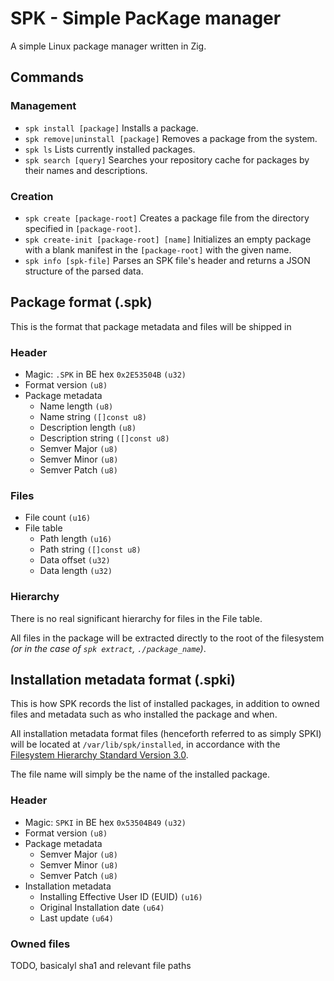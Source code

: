 # SPK - Simple PacKage manager
A simple Linux package manager written in Zig.

## Commands
### Management
- `spk install [package]`
    Installs a package.
- `spk remove|uninstall [package]`
    Removes a package from the system.
- `spk ls`
    Lists currently installed packages.
- `spk search [query]`
    Searches your repository cache for packages by their names and descriptions.

### Creation
- `spk create [package-root]`
    Creates a package file from the directory specified in `[package-root]`.
- `spk create-init [package-root] [name]`
    Initializes an empty package with a blank manifest in the `[package-root]` with the given name.
- `spk info [spk-file]`
    Parses an SPK file's header and returns a JSON structure of the parsed data.

## Package format (.spk)
This is the format that package metadata and files will be shipped in

### Header
- Magic: `.SPK` in BE hex `0x2E53504B` `(u32)`
- Format version `(u8)`
- Package metadata
  - Name length `(u8)`
  - Name string `([]const u8)`
  - Description length `(u8)`
  - Description string `([]const u8)`
  - Semver Major `(u8)`
  - Semver Minor `(u8)`
  - Semver Patch `(u8)`

### Files
- File count `(u16)`
- File table
  - Path length `(u16)`
  - Path string `([]const u8)`
  - Data offset `(u32)`
  - Data length `(u32)`


### Hierarchy
There is no real significant hierarchy for files in the File table.

All files in the package will be extracted directly to the root of the filesystem *(or in the case of `spk extract`, `./package_name`)*.

## Installation metadata format (.spki)
This is how SPK records the list of installed packages, in addition to owned files and metadata such as who installed the package and when.

All installation metadata format files (henceforth referred to as simply SPKI) will be located at `/var/lib/spk/installed`, in accordance with the [Filesystem Hierarchy Standard Version 3.0](https://refspecs.linuxfoundation.org/FHS_3.0/fhs-3.0.html#varlibVariableStateInformation).

The file name will simply be the name of the installed package.

### Header
- Magic: `SPKI` in BE hex `0x53504B49` `(u32)`
- Format version `(u8)`
- Package metadata
  - Semver Major `(u8)`
  - Semver Minor `(u8)`
  - Semver Patch `(u8)`
- Installation metadata
  - Installing Effective User ID (EUID) `(u16)`
  - Original Installation date `(u64)`
  - Last update `(u64)`

### Owned files
TODO, basicalyl sha1 and relevant file paths